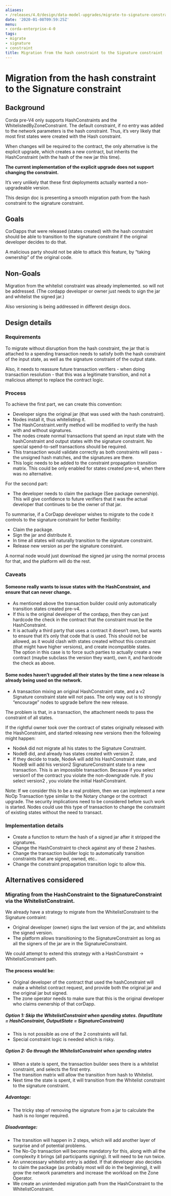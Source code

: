 ```yaml
---
aliases:
- /releases/4.0/design/data-model-upgrades/migrate-to-signature-constraint.html
date: '2020-01-08T09:59:25Z'
menu:
- corda-enterprise-4-0
tags:
- migrate
- signature
- constraint
title: Migration from the hash constraint to the Signature constraint
---
```



# Migration from the hash constraint to the Signature constraint


## Background

Corda pre-V4 only supports HashConstraints and the WhitelistedByZoneConstraint.
The default constraint, if no entry was added to the network parameters is the hash constraint.
Thus, it’s very likely that most first states were created with the Hash constraint.

When changes will be required to the contract, the only alternative is the explicit upgrade, which creates a new contract, but inherits the HashConstraint (with the hash of the new jar this time).

**The current implementation of the explicit upgrade does not support changing the constraint.**

It’s very unlikely that these first deployments actually wanted a non-upgradeable version.

This design doc is presenting a smooth migration path from the hash constraint to the signature constraint.


## Goals

CorDapps that were released (states created) with the hash constraint should be able to transition to the signature constraint if the original developer decides to do that.

A malicious party should not be able to attack this feature, by “taking ownership” of the original code.


## Non-Goals

Migration from the whitelist constraint was already implemented. so will not be addressed. (The cordapp developer or owner just needs to sign the jar and whitelist the signed jar.)

Also versioning is being addressed in different design docs.


## Design details


### Requirements

To migrate without disruption from the hash constraint, the jar that is attached to a spending transaction needs to satisfy both the hash constraint of the input state, as well as the signature constraint of the output state.

Also, it needs to reassure future transaction verifiers - when doing transaction resolution - that this was a legitimate transition, and not a malicious attempt to replace the contract logic.


### Process

To achieve the first part, we can create this convention:


* Developer signs the original jar (that was used with the hash constraint).
* Nodes install it, thus whitelisting it.
* The HashConstraint.verify method will be modified to verify the hash with and without signatures.
* The nodes create normal transactions that spend an input state with the hashConstraint and output states with the signature constraint. No special spend-to-self transactions should be required.
* This transaction would validate correctly as both constraints will pass - the unsigned hash matches, and the signatures are there.
* This logic needs to be added to the constraint propagation transition matrix. This could be only enabled for states created pre-v4, when there was no alternative.

For the second part:


* The developer needs to claim the package (See package ownership). This will give confidence to future verifiers that it was the actual developer that continues to be the owner of that jar.

To summarise, if a CorDapp developer wishes to migrate to the code it controls to the signature constraint for better flexibility:


* Claim the package.
* Sign the jar and distribute it.
* In time all states will naturally transition to the signature constraint.
* Release new version as per the signature constraint.

A normal node would just download the signed jar using the normal process for that, and the platform will do the rest.


### Caveats


#### Someone really wants to issue states with the HashConstraint, and ensure that can never change.


* As mentioned above the transaction builder could only automatically transition states created pre-v4.
* If this is the original developer of the cordapp, then they can just hardcode the check in the contract that the constraint must be the HashConstraint.
* It is actually a third party that uses a contract it doesn’t own, but wants to ensure that it’s only that code that is used.
This should not be allowed, as it would clash with states created without this constraint (that might have higher versions), and create incompatible states.<br>
The option in this case is to force such parties to actually create a new contract (maybe subclass the version they want), own it, and hardcode the check as above.


#### Some nodes haven’t upgraded all their states by the time a new release is already being used on the network.


* A transaction mixing an original HashConstraint state, and a v2 Signature constraint state will not pass. The only way out is to strongly “encourage” nodes to upgrade before the new release.

The problem is that, in a transaction, the attachment needs to pass the constraint of all states.

If the rightful owner took over the contract of states originally released with the HashConstraint, and started releasing new versions then the following might happen:


* NodeA did not migrate all his states to the Signature Constraint.
* NodeB did, and already has states created with version 2.
* If they decide to trade, NodeA will add his HashConstraint state, and NodeB will add his version2 SignatureConstraint state to a new transaction.
This is an impossible transaction. Because if you select version1 of the contract you violate the non-downgrade rule. If you select version2 , you violate the initial HashConstraint.

Note:  If we consider this to be a real problem, then we can implement a new NoOp Transaction type similar to the Notary change or the contract upgrade. The security implications need to be considered before such work is started.
Nodes could use this type of transaction to change the constraint of existing states without the need to transact.


### Implementation details


* Create a function to return the hash of a signed jar after it stripped the signatures.
* Change the HashConstraint to check against any of these 2 hashes.
* Change the transaction builder logic to automatically transition constraints that are signed, owned, etc..
* Change the constraint propagation transition logic to allow this.


## Alternatives considered


### Migrating from the HashConstraint to the SignatureConstraint via the WhitelistConstraint.

We already have a strategy to migrate from the WhitelistConstraint to the Signature contraint:


* Original developer (owner) signs the last version of the jar, and whitelists the signed version.
* The platform allows transitioning to the SignatureConstraint as long as all the signers of the jar are in the SignatureConstraint.

We could attempt to extend this strategy with a HashConstraint -> WhitelistConstraint path.


#### The process would be:


* Original developer of the contract that used the hashConstraint will make a whitelist contract request, and provide both the original jar and the original jar but signed.
* The zone operator needs to make sure that this is the original developer who claims ownership of that corDapp.


##### Option 1: Skip the WhitelistConstraint when spending states. (InputState = HashConstraint, OutputState = SignatureConstraint)


* This is not possible as one of the 2 constraints will fail.
* Special constraint logic is needed which is risky.


##### Option 2: Go through the WhitelistConstraint when spending states


* When a state is spent, the transaction builder sees there is a whitelist constraint, and selects the first entry.
* The transition matrix will allow the transition from hash to Whitelist.
* Next time the state is spent, it will transition from the Whitelist constraint to the signature constraint.


##### Advantage:


* The tricky step of removing the signature from a jar to calculate the hash is no longer required.


##### Disadvantage:


* The transition will happen in 2 steps, which will add another layer of surprise and of potential problems.
* The No-Op transaction will become mandatory for this, along with all the complexity it brings (all participants signing). It will need to be run twice.
* An unnecessary whitelist entry is added. If that developer also decides to claim the package (as probably most will do in the beginning), it will grow the network parameters and increase the workload on the Zone Operator.
* We create an unintended migration path from the HashConstraint to the WhitelistConstraint.

